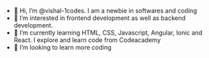 - 👋 Hi, I’m @vishal-1codes. I am a newbie in softwares and coding
- 👀 I’m interested in frontend development as well as backend development.
- 🌱 I’m currently learning HTML, CSS, Javascript, Angular, Ionic and React. I explore and learn code from Codeacademy
- 💞️ I’m looking to learn more coding 









